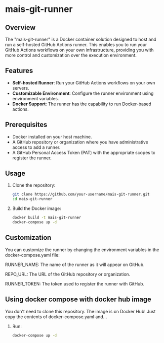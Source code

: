 # mais-git-runner

## Overview

The "mais-git-runner" is a Docker container solution designed to host and run a self-hosted GitHub Actions runner. This enables you to run your GitHub Actions workflows on your own infrastructure, providing you with more control and customization over the execution environment.

## Features

- **Self-hosted Runner**: Run your GitHub Actions workflows on your own servers.
- **Customizable Environment**: Configure the runner environment using environment variables.
- **Docker Support**: The runner has the capability to run Docker-based actions.

## Prerequisites

- Docker installed on your host machine.
- A GitHub repository or organization where you have administrative access to add a runner.
- A GitHub Personal Access Token (PAT) with the appropriate scopes to register the runner.

## Usage

1. Clone the repository:

   ```bash
   git clone https://github.com/your-username/mais-git-runner.git
   cd mais-git-runner
   
2. Build the Docker image:

   ```bash
   docker build -t mais-git-runner 
   docker-compose up -d

## Customization

You can customize the runner by changing the environment variables in the docker-compose.yaml file:

RUNNER_NAME: The name of the runner as it will appear on GitHub.

REPO_URL: The URL of the GitHub repository or organization.

RUNNER_TOKEN: The token used to register the runner with GitHub.


## Using docker compose with docker hub image

You don't need to clone this repository. The image is on Docker Hub! Just copy the contents of docker-compose.yaml and...

1. Run:

   ```bash
   docker-compose up -d
